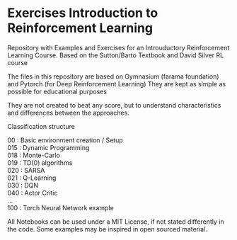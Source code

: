# Exercises Introduction to Reinforcement Learning

Repository with Examples and Exercises for an Introuductory Reinforcement Learning Course. Based on the Sutton/Barto Textbook 
and David Silver RL course

The files in this repository are based on Gymnasium (farama foundation) and Pytorch (for Deep Reinforcement Learning)
They are kept as simple as possible for educational purposes

They are not created to beat any score, but to understand characteristics and differences between the approaches.

Classification structure

00 : Basic environment creation / Setup \
015 : Dynamic Programming           \
018 : Monte-Carlo                   \
019 : TD(0) algorithms              \
020 : SARSA                         \
021 : Q-Learning                    \
030 : DQN                           \
040 : Actor Critic                  \
...                                 \
100 : Torch Neural Network example 

All Notebooks can be used under a MIT License, if not stated differently in the code. 
Some examples may be inspired in open sourced material.
